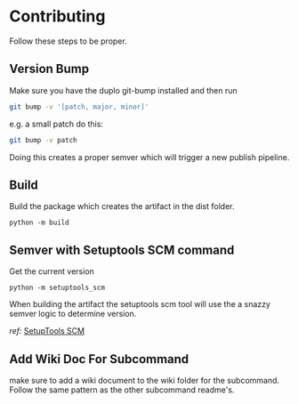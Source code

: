 # Contributing  

Follow these steps to be proper. 

## Version Bump  

Make sure you have the duplo git-bump installed and then run

```sh
git bump -v '[patch, major, minor]'
```
e.g. a small patch do this:
```sh
git bump -v patch
```

Doing this creates a proper semver which will trigger a new publish pipeline. 

## Build  

Build the package which creates the artifact in the dist folder. 
```
python -m build
```

## Semver with Setuptools SCM command  

Get the current version
```
python -m setuptools_scm
```

When building the artifact the setuptools scm tool will use the a snazzy semver logic to determine version. 

*ref:* [SetupTools SCM](https://pypi.org/project/setuptools-scm/)

## Add Wiki Doc For Subcommand

make sure to add a wiki document to the wiki folder for the subcommand. Follow the same pattern as the other subcommand readme's.